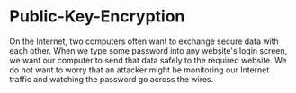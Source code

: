 # Public-Key-Encryption
On the Internet, two computers often want to exchange secure data with each other. When we type some password into any website's login screen, we want our computer to send that data safely to the required website. We do not want to worry that an attacker might be monitoring our Internet traffic and watching the password go across the wires. 
